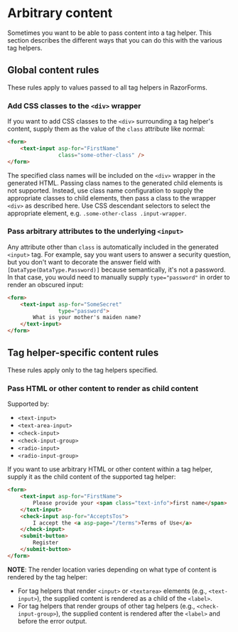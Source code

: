 # Arbitrary content

Sometimes you want to be able to pass content into a tag helper. This section describes the different ways that you can do this with the various tag helpers.

## Global content rules

These rules apply to values passed to all tag helpers in RazorForms.

### Add CSS classes to the `<div>` wrapper

If you want to add CSS classes to the `<div>` surrounding a tag helper's content, supply them as the value of the `class` attribute like normal:

```html
<form>
    <text-input asp-for="FirstName"
                class="some-other-class" />
</form>
```

The specified class names will be included on the `<div>` wrapper in the generated HTML. Passing class names to the generated child elements is not supported. Instead, use class name configuration to supply the appropriate classes to child elements, then pass a class to the wrapper `<div>` as described here. Use CSS descendant selectors to select the appropriate element, e.g. `.some-other-class .input-wrapper`.

### Pass arbitrary attributes to the underlying `<input>`

Any attribute other than `class` is automatically included in the generated `<input>` tag. For example, say you want users to answer a security question, but you don't want to decorate the answer field with `[DataType(DataType.Password)]` because semantically, it's not a password. In that case, you would need to manually supply `type="password"` in order to render an obscured input:

```html
<form>
    <text-input asp-for="SomeSecret"
                type="password">
        What is your mother's maiden name?
    </text-input>
</form>
```

## Tag helper-specific content rules

These rules apply only to the tag helpers specified.

### Pass HTML or other content to render as child content

Supported by:

- `<text-input>`
- `<text-area-input>`
- `<check-input>`
- `<check-input-group>`
- `<radio-input>`
- `<radio-input-group>`

If you want to use arbitrary HTML or other content within a tag helper, supply it as the child content of the supported tag helper:

```html
<form>
    <text-input asp-for="FirstName">
        Please provide your <span class="text-info">first name</span>
    </text-input>
    <check-input asp-for="AcceptsTos">
        I accept the <a asp-page="/terms">Terms of Use</a>
    </check-input>
    <submit-button>
        Register
    </submit-button>
</form>
```

**NOTE**: The render location varies depending on what type of content is rendered by the tag helper:

- For tag helpers that render `<input>` or `<textarea>` elements (e.g., `<text-input>`), the supplied content is rendered as a child of the `<label>`.
- For tag helpers that render groups of other tag helpers (e.g., `<check-input-group>`), the supplied content is rendered after the `<label>` and before the error output.